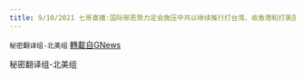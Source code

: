 ```yaml
---
title: 9/10/2021 七哥直播:国际邪恶势力定会施压中共以继续推行打台湾、收香港和打美国的计划
---
```

`秘密翻译组-北美组` [轉載自GNews](https://gnews.org/zh-hans/1548341/)

秘密翻译组-北美组
